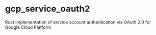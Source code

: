 # gcp_service_oauth2
Rust implementation of service account authentication via OAuth 2.0 for Google Cloud Platform 
